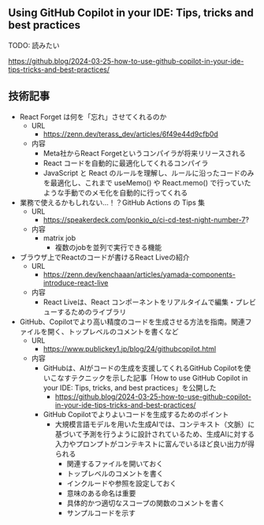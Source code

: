 ## Using GitHub Copilot in your IDE: Tips, tricks and best practices

TODO: 読みたい

https://github.blog/2024-03-25-how-to-use-github-copilot-in-your-ide-tips-tricks-and-best-practices/

## 技術記事

- React Forget は何を「忘れ」させてくれるのか
    - URL
        - https://zenn.dev/terass_dev/articles/6f49e44d9cfb0d
    - 内容
        - Meta社からReact Forgetというコンパイラが将来リリースされる
        - React コードを自動的に最適化してくれるコンパイラ
        - JavaScript と React のルールを理解し、ルールに沿ったコードのみを最適化し、これまで useMemo() や React.memo() で行っていたような手動でのメモ化を自動的に行ってくれる
- 業務で使えるかもしれない…！？GitHub Actions の Tips 集
    - URL
        - https://speakerdeck.com/ponkio_o/ci-cd-test-night-number-7?   
    - 内容
        - matrix job
            - 複数のjobを並列で実行できる機能
- ブラウザ上でReactのコードが書けるReact Liveの紹介
    - URL
        - https://zenn.dev/kenchaaan/articles/yamada-components-introduce-react-live
    - 内容
        - React Liveは、React コンポーネントをリアルタイムで編集・プレビューするためのライブラリ
- GitHub、Copilotでより高い精度のコードを生成させる方法を指南。関連ファイルを開く、トップレベルのコメントを書くなど
    - URL
        - https://www.publickey1.jp/blog/24/githubcopilot.html
    - 内容
        - GitHubは、AIがコードの生成を支援してくれるGitHub Copilotを使いこなすテクニックを示した記事「How to use GitHub Copilot in your IDE: Tips, tricks, and best practices」を公開した
            - https://github.blog/2024-03-25-how-to-use-github-copilot-in-your-ide-tips-tricks-and-best-practices/
        - GitHub Copilotでよりよいコードを生成するためのポイント
            - 大規模言語モデルを用いた生成AIでは、コンテキスト（文脈）に基づいて予測を行うように設計されているため、生成AIに対する入力やプロンプトがコンテキストに富んでいるほど良い出力が得られる
                - 関連するファイルを開いておく
                - トップレベルのコメントを書く
                - インクルードや参照を設定しておく
                - 意味のある命名は重要
                - 具体的かつ適切なスコープの関数のコメントを書く
                - サンプルコードを示す
